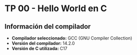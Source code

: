 # TP 00 - Hello World en C

## Información del compilador

- **Compilador seleccionado:** GCC (GNU Compiler Collection)
- **Versión del compilador:** 14.2.0
- **Versión de C utilizada:** C17 
